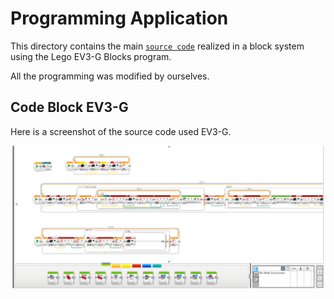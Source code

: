 Programming Application
====

This directory contains the main [`source code`](https://github.com/csvprobotica/Bender21Meraki/blob/main/src/RunWRO_B21MeK.ev3) realized in a block system using the Lego EV3-G Blocks program.

All the programming was modified by ourselves.

## Code Block EV3-G
Here is a screenshot of the source code used EV3-G.

<div style="text-align: center;">
  <img src="https://github.com/csvprobotica/Bender21Meraki/blob/main/src/EV3-G%20Blocks.png" alt="Texto alternativo" width="500"/>
</div>
